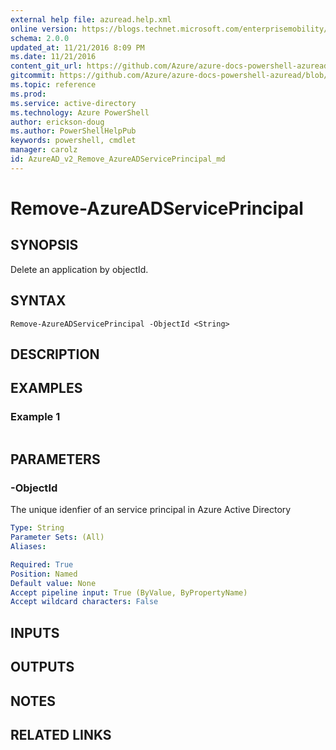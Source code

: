 ```yaml
---
external help file: azuread.help.xml
online version: https://blogs.technet.microsoft.com/enterprisemobility/2016/07/18/azuread-certificate-based-authentication-for-ios-and-android-now-in-preview/
schema: 2.0.0
updated_at: 11/21/2016 8:09 PM
ms.date: 11/21/2016
content_git_url: https://github.com/Azure/azure-docs-powershell-azuread/blob/live/Azure%20AD%20Cmdlets/AzureAD/v2/Remove-AzureADServicePrincipal.md
gitcommit: https://github.com/Azure/azure-docs-powershell-azuread/blob/e79870303c4a5b18f88c61a5fe206bd45af8c480/Azure%20AD%20Cmdlets/AzureAD/v2/Remove-AzureADServicePrincipal.md
ms.topic: reference
ms.prod: 
ms.service: active-directory
ms.technology: Azure PowerShell
author: erickson-doug
ms.author: PowerShellHelpPub
keywords: powershell, cmdlet
manager: carolz
id: AzureAD_v2_Remove_AzureADServicePrincipal_md
---
```


# Remove-AzureADServicePrincipal

## SYNOPSIS
Delete an application by objectId.

## SYNTAX

```
Remove-AzureADServicePrincipal -ObjectId <String>
```

## DESCRIPTION

## EXAMPLES

### Example 1
```

```

## PARAMETERS

### -ObjectId
The unique idenfier of an service principal in Azure Active Directory

```yaml
Type: String
Parameter Sets: (All)
Aliases: 

Required: True
Position: Named
Default value: None
Accept pipeline input: True (ByValue, ByPropertyName)
Accept wildcard characters: False
```

## INPUTS

## OUTPUTS

## NOTES

## RELATED LINKS

